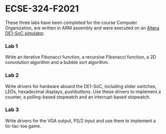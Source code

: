 # ECSE-324-F2021
These three labs have been completed for the course Computer Organization, are written in ARM assembly and were executed on an [Altera DE1-SoC simulator](http://ecse324.ece.mcgill.ca/simulator/?sys=arm-de1soc).
### Lab 1
Write an iterative Fibonacci function, a recursive Fibonacci function, a 2D convolution algorithm and a bubble sort algorithm.
### Lab 2
Write drivers for hardware aboard the DE1-SoC, including slider switches, LEDs, hexadecimal displays, pushbuttons. Use these drivers to implement a counter, a polling-based stopwatch and an interrupt-based stopwatch.
### Lab 3
Write drivers for the VGA output, PS/2 input and use them to implement a tic-tac-toe game.
